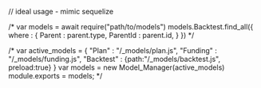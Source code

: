 // ideal usage - mimic sequelize

/*
var models = await require("path/to/models")
models.Backtest.find_all({
    where : {
        Parent : parent.type,
        ParentId : parent.id,
    }
})
*/

/*
var active_models = {
    "Plan" : "/_models/plan.js",
    "Funding" : "/_models/funding.js",
    "Backtest" : {path:"/_models/backtest.js", preload:true}
}
var models = new Model_Manager(active_models)
module.exports = models;
*/
